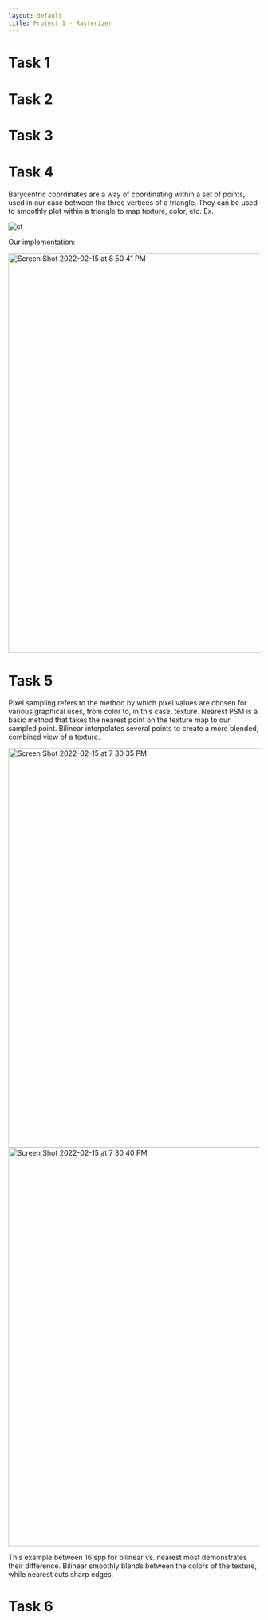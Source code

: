 ```yaml
---
layout: default
title: Project 1 - Rasterizer
---
```


# Task 1

# Task 2

# Task 3

# Task 4

Barycentric coordinates are a way of coordinating within a set of points, used in our case between the three vertices of a triangle. They can be used to smoothly plot within a triangle to map texture, color, etc.
Ex. 

![ct](https://user-images.githubusercontent.com/12012798/154198080-0083fee1-ade0-4e4d-b1b0-7a1c8d3f7337.jpeg)

Our implementation:

<img width="801" alt="Screen Shot 2022-02-15 at 8 50 41 PM" src="https://user-images.githubusercontent.com/12012798/154198371-4f499dd7-ea91-49ee-9f2a-6d84f39579da.png">


# Task 5

Pixel sampling refers to the method by which pixel values are chosen for various graphical uses, from color to, in this case, texture. Nearest PSM is a basic method that takes the nearest point on the texture map to our sampled point. Bilinear interpolates several points to create a more blended, combined view of a texture. 

<img width="801" alt="Screen Shot 2022-02-15 at 7 30 35 PM" src="https://user-images.githubusercontent.com/12012798/154191264-48157022-c0ea-4e22-9ddc-300f382ace5c.png">
<img width="799" alt="Screen Shot 2022-02-15 at 7 30 40 PM" src="https://user-images.githubusercontent.com/12012798/154191279-42b259b7-1fe8-4c1b-b8c6-f0c49b0da4ac.png">

This example between 16 spp for bilinear vs. nearest most demonstrates their difference. Bilinear smoothly blends between the colors of the texture, while nearest cuts sharp edges.

# Task 6
